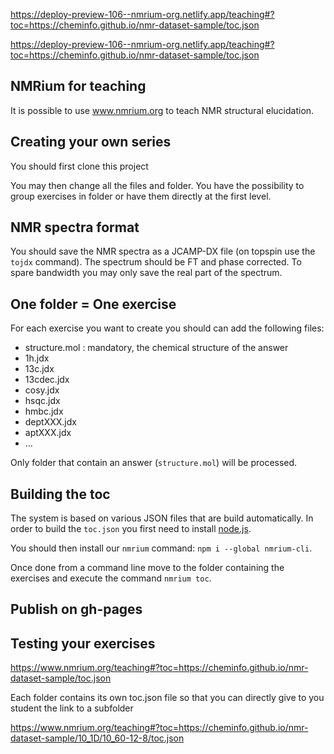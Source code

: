https://deploy-preview-106--nmrium-org.netlify.app/teaching#?toc=https://cheminfo.github.io/nmr-dataset-sample/toc.json

https://deploy-preview-106--nmrium-org.netlify.app/teaching#?toc=https://cheminfo.github.io/nmr-dataset-sample/toc.json

## NMRium for teaching

It is possible to use www.nmrium.org to teach NMR structural elucidation.

## Creating your own series

You should first clone this project

You may then change all the files and folder. You have the possibility to group exercises in folder or have them directly at the first level.

## NMR spectra format

You should save the NMR spectra as a JCAMP-DX file (on topspin use the `tojdx` command). The spectrum should be FT and phase corrected. To spare bandwidth you may only save the real part of the spectrum.

## One folder = One exercise

For each exercise you want to create you should can add the following files:

- structure.mol : mandatory, the chemical structure of the answer
- 1h.jdx
- 13c.jdx
- 13cdec.jdx
- cosy.jdx
- hsqc.jdx
- hmbc.jdx
- deptXXX.jdx
- aptXXX.jdx
- ...

Only folder that contain an answer (`structure.mol`) will be processed.

## Building the toc

The system is based on various JSON files that are build automatically. In order to build the `toc.json` you first need to install [node.js](https://nodejs.org/).

You should then install our `nmrium` command: `npm i --global nmrium-cli`.

Once done from a command line move to the folder containing the exercises and execute the command `nmrium toc`.


## Publish on gh-pages



## Testing your exercises

https://www.nmrium.org/teaching#?toc=https://cheminfo.github.io/nmr-dataset-sample/toc.json

Each folder contains its own toc.json file so that you can directly give to you student the link to a subfolder

https://www.nmrium.org/teaching#?toc=https://cheminfo.github.io/nmr-dataset-sample/10_1D/10_60-12-8/toc.json
